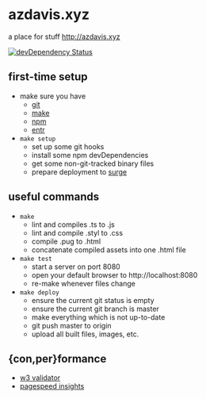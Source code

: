# azdavis.xyz

a place for stuff http://azdavis.xyz

[![devDependency Status][img]][inf]

[img]: https://david-dm.org/azdavis/azdavis.xyz/dev-status.svg
[inf]: https://david-dm.org/azdavis/azdavis.xyz#info=devDependencies

## first-time setup

- make sure you have
    - [git][git]
    - [make][mak]
    - [npm][npm]
    - [entr][ent]
- `make setup`
    - set up some git hooks
    - install some npm devDependencies
    - get some non-git-tracked binary files
    - prepare deployment to [surge][sur]

[git]: https://git-scm.com
[mak]: https://www.gnu.org/software/make
[npm]: https://www.npmjs.com
[ent]: http://entrproject.org
[sur]: https://surge.sh

## useful commands

- `make`
    - lint and compiles .ts to .js
    - lint and compile .styl to .css
    - compile .pug to .html
    - concatenate compiled assets into one .html file
- `make test`
    - start a server on port 8080
    - open your default browser to http://localhost:8080
    - re-make whenever files change
- `make deploy`
    - ensure the current git status is empty
    - ensure the current git branch is master
    - make everything which is not up-to-date
    - git push master to origin
    - upload all built files, images, etc.

## {con,per}formance

- [w3 validator][w3v]
- [pagespeed insights][pag]

[w3v]: https://validator.w3.org/nu/?doc=http://azdavis.xyz
[pag]: https://developers.google.com/speed/pagespeed/insights/?url=http://azdavis.xyz
